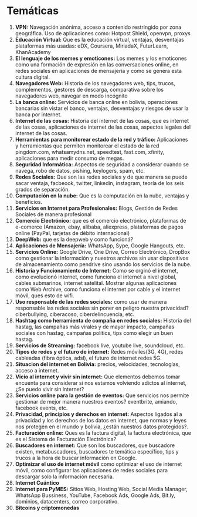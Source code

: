# Temáticas
1. **VPN:**  Navegación anónima, acceso a contenido restringido por zona geográfica. Uso de aplicaciones como: Hotpost Shield, openvpn, proxys
2. **Educación Virtual:** Que es la educación virtual, ventajas, desventajas plataformas más usadas: eDX, Coursera, MiriadaX, FuturLearn, KhanAcademy
3. **El lenguaje de los memes y emoticones:** Los memes y los emoticones como una formación de expresión en las conversaciones online, en redes sociales en aplicaciones de mensajería y como se genera esta cultura digital.
4. **Navegadores Web:** Historia de los navegadores web, tips, trucos, complementos, gestores de descarga, comparativa sobre los navegadores web, navegar en modo incógnito
5. **La banca online:** Servicios de banca online en bolivia, operaciones bancarias sin vistar el banco, ventajas, desventajas y riesgos de usar la banca por internet.
6. **Internet de las cosas:** Historia del internet de las cosas, que es internet de las cosas, aplicaciones de internet de las cosas, aspectos legales del internet de las cosas.
7. **Herramientas para monitorear estado de la red y tráfico:** Aplicaciones y herramientas que permiten monitorear el estado de la red pingdom.com, whatsamydns.net, speedtest, fast.com, xfinity, aplicaciones para medir consumo de megas.
8. **Seguridad Informática:** Aspectos de seguridad a considerar cuando se navega, robo de datos, pishing, keylogers, spam, etc.
9. **Redes Sociales:** Que son las redes sociales y de que manera se puede sacar ventaja, facbeook, twitter, linkedin, instagram, teoría de los seis grados de separación.
10. **Computación en la nube:** Que es la computación en la nube, ventajas y beneficios.
11. **Servicios en Internet para Profesionales:** Blogs, Gestión de Redes Sociales de manera profesional
12. **Comercio Electrónico:** que es el comercio electrónico, plataformas de e-comerce (Amazon, ebay, alibaba, aliexpress, plataformas de pagos online (PayPal, tarjetas de débito internacional)
13. **DeepWeb:** que es la deepweb y como funcioná?
14. **Aplicaciones de Mensajería:** WhatsApp, Sype, Google Hangouts, etc.
15. **Servicios Online:** Google Drive, One Drive, Correo Electrónico, DropBox como gestionar la información y nuestros archivos sin usar dispositivos de almacenamiento como pendrive sino usando los servicios de la nube.
16. **Historia y Funcionamiento de Internet:** Como se orginó el internet, como evolucionó internet, como funciona el internet a nivel global, cables submarinos, internet satelital. Mostrar algunas aplicaciones como Web Archive, como funciona el internet por cable y el internet móvil, ques esto de wifi.
17. **Uso responsable de las redes sociales:** como usar de manera responsable las redes sociales sin poner en peligro nuestra privacidad? ciberbullying, ciberacoso, ciberdelincuencia, etc.
18. **Hashtag como herramienta de compaña en redes sociales:** Historia del hastag, las campañas más virales y de mayor impacto, campañas sociales con hastag, campañas polítics, tips como elegir un buen hastag.
19. **Servicios de Streaming:** facebook live, youtube live, soundcloud, etc.
20. **Tipos de redes y el futuro de internet:** Redes móviles(3G, 4G), redes cableadas (fibra óptica, adsl), el futuro de internet redes 5G.
21. **Situacion del internet en Bolivia:** precios, velocidades, tecnologías, acceso a internet.
22. **Vicio al internet y vivir sin internet:** Que elementos debemos tomar encuenta para considerar si nos estamos volviendo adictos al internet, ¿Se puedo vivir sin internet?
23. **Servicios online para la gestión de eventos:** Que servicios nos permite gestionar de mejor manera nuestros eventos? eventbrite, amiando, facebook events, etc.
24. **Privacidad, principios y derechos en internet:** Aspectos ligados al a privacidad y los derechos de los datos en internet, que normas y leyes nos protegen en el mundo y bolivia, ¿están nuestros datos protegidos?.
25. **Facturación online:** Ques es la factura digital, la factura electrónica, que es el Sistema de Facturación Electrónica?
26. **Buscadores en internet:** Que son los buscadores, que buscadore existen, metabuscadores, buscadores te temática específico, tips y trucos a la hora de buscar información en Google.
27. **Optimizar el uso de internet móvil** como optimizar el uso de internet móvil, como configurar las aplicaciones de redes sociales para descargar solo la información necesaria.
28. **Internet Cuántico**
29. **Internet para PyMES:** Sitios Web, Hosting Web, Social Media Manager, WhatsApp Bussiness, YouTube, Facebook Ads, Google Ads, Bit.ly, dominios, datacenters, correo corporativo.
30. **Bitcoins y criptomonedas**
